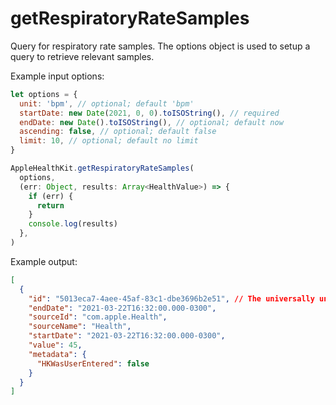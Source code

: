 # getRespiratoryRateSamples

Query for respiratory rate samples. The options object is used to setup a query to retrieve relevant samples.

Example input options:

```javascript
let options = {
  unit: 'bpm', // optional; default 'bpm'
  startDate: new Date(2021, 0, 0).toISOString(), // required
  endDate: new Date().toISOString(), // optional; default now
  ascending: false, // optional; default false
  limit: 10, // optional; default no limit
}
```

```javascript
AppleHealthKit.getRespiratoryRateSamples(
  options,
  (err: Object, results: Array<HealthValue>) => {
    if (err) {
      return
    }
    console.log(results)
  },
)
```

Example output:

```json
[
  {
    "id": "5013eca7-4aee-45af-83c1-dbe3696b2e51", // The universally unique identifier (UUID) for this HealthKit object.
    "endDate": "2021-03-22T16:32:00.000-0300",
    "sourceId": "com.apple.Health",
    "sourceName": "Health",
    "startDate": "2021-03-22T16:32:00.000-0300",
    "value": 45,
    "metadata": {
      "HKWasUserEntered": false
    }
  }
]
```
